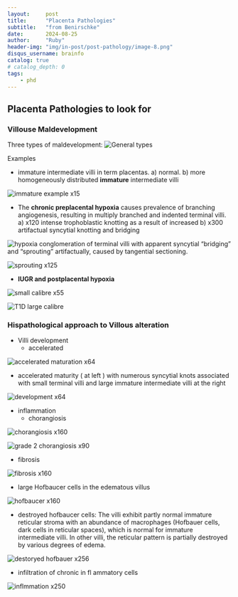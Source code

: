 ```yaml
---
layout:     post
title:      "Placenta Pathologies"
subtitle:   "from Benirschke"
date:       2024-08-25
author:     "Ruby"
header-img: "img/in-post/post-pathology/image-8.png"
disqus_username: brainfo
catalog: true
# catalog_depth: 0
tags:
    - phd
---
```


## Placenta Pathologies to look for

### Villouse Maldevelopment

Three types of maldevelopment:
![General types](/img/in-post/post-pathology/image-8.png)

Examples

- immature intermediate villi in term placentas. a) normal. b) more homogeneously distributed **immature** intermediate villi

![immature example x15](/img/in-post/post-pathology/image-9.png)

- The **chronic preplacental hypoxia** causes prevalence of branching angiogenesis, resulting in multiply branched and indented terminal villi. a) x120 intense trophoblastic knotting as a result of increased b) x300 artifactual syncytial knotting and bridging

![hypoxia](/img/in-post/post-pathology/image-10.png)
conglomeration of terminal villi with apparent syncytial “bridging” and “sprouting” artifactually, caused by tangential sectioning.

![sprouting x125](/img/in-post/post-pathology/image-11.png)

- **IUGR and postplacental hypoxia**

![small calibre x55](/img/in-post/post-pathology/image-12.png)

![T1D large calibre](/img/in-post/post-pathology/image-13.png)

### Hispathological approach to Villous alteration

- Villi development
  - accelerated

![accelerated maturation x64](/img/in-post/post-pathology/image-3.png)

- accelerated maturity ( at left ) with numerous syncytial knots associated with small terminal villi and large immature intermediate villi at the right

![development x64](/img/in-post/post-pathology/image-5.png)

- inflammation
  - chorangiosis

![chorangiosis x160](/img/in-post/post-pathology/image-1.png)

![grade 2 chorangiosis x90](/img/in-post/post-pathology/image-2.png)

- fibrosis

![fibrosis x160](/img/in-post/post-pathology/image-4.png)

- large Hofbaucer cells in the edematous villus

![hofbaucer x160](/img/in-post/post-pathology/image.png)

- destroyed hofbaucer cells: The villi exhibit partly normal immature reticular stroma with an abundance of macrophages (Hofbauer cells, dark cells in reticular spaces), which is normal for immature intermediate villi. In other villi, the reticular pattern is partially destroyed by various degrees of edema.

![destoryed hofbauer x256](/img/in-post/post-pathology/image-7.png)

- infiltration of chronic in fl ammatory cells

![inflmmation x250](/img/in-post/post-pathology/image-6.png)
